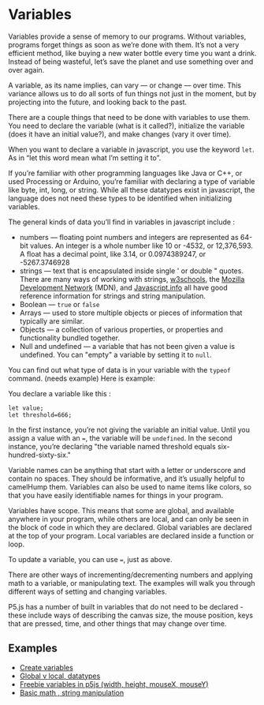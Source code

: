 # Variables

Variables provide a sense of memory to our programs. Without variables, programs forget things as soon as we’re done with them. It’s not a very efficient method, like buying a new water bottle every time you want a drink. Instead of being wasteful, let’s save the planet and use something over and over again. 

A variable, as its name implies, can vary — or change — over time. This variance allows us to do all sorts of fun things not just in the moment, but by projecting into the future, and looking back to the past.

There are a couple things that need to be done with variables to use them. You need to declare the variable (what is it called?), initialize the variable (does it have an initial value?), and make changes (vary it over time).

When you want to declare a variable in javascript, you use the keyword `let`. As in “let this word mean what I’m setting it to”.

If you’re familiar with other programming languages like Java or C++, or used Processing or Arduino, you’re familiar with declaring a type of variable like byte, int, long, or string. While all these datatypes exist in javascript, the language does not need these types to be identified when initializing variables. 

The general kinds of data you’ll find in variables in javascript include :
- numbers — floating point numbers and integers are represented as 64-bit values. An integer is a whole number like 10 or -4532, or 12,376,593. A float has a decimal point, like 3.14, or 0.0974389247, or -5267.3746928
- strings — text that is encapsulated inside single ' or double " quotes. There are many ways of working with strings, [w3schools](http://www.w3schools.com/js/js_string_methods.asp), the [Mozilla Development Network](https://developer.mozilla.org/en-US/docs/Web/JavaScript/Reference/Global_Objects/String/) (MDN), and [Javascript.info](https://javascript.info/types#a-string/) all have good reference information for strings and string manipulation. 
- Boolean — `true` or `false`
- Arrays — used to store multiple objects or pieces of information that typically are similar.
- Objects — a collection of various properties, or properties and functionality bundled together. 
- Null and undefined — a variable that has not been given a value is undefined. You can "empty" a variable by setting it to `null`.

You can find out what type of data is in your variable with the `typeof` command. (needs example)
Here is example: 
<!-- <iframe src="https://editor.p5js.org/JiyunYao/full/DOiUS1vtM"></iframe> -->
You declare a variable like this :
```
let value;
let threshold=666;
```
In the first instance, you’re not giving the variable an initial value. Until you assign a value with an `=`, the variable will be `undefined`. In the second instance, you’re declaring "the variable named threshold equals six-hundred-sixty-six."

Variable names can be anything that start with a letter or underscore and contain no spaces. They should be informative, and it’s usually helpful to camelHump them. Variables can also be used to name items like colors, so that you have easily identifiable names for things in your program.

Variables have scope. This means that some are global, and available anywhere in your program, while others are local, and can only be seen in the block of code in which they are declared. Global variables are declared at the top of your program. Local variables are declared inside a function or loop.

To update a variable, you can use `=`, just as above.

There are other ways of incrementing/decrementing numbers and applying math to a variable, or manipulating text. The examples will walk you through different ways of setting and changing variables.

P5.js has a number of built in variables that do not need to be declared - these include ways of describing the canvas size, the mouse position, keys that are pressed, time, and other things that may change over time.
 
 ## Examples
- [Create variables](https://editor.p5js.org/shfitz/sketches/qLmPWLA1e)
- [Global v local, datatypes](https://editor.p5js.org/shfitz/sketches/4L1XqeYFL)
- [Freebie variables in p5js (width, height, mouseX, mouseY)](https://editor.p5js.org/shfitz/sketches/IhVA4oVSj)
- [Basic math , string manipulation](https://editor.p5js.org/shfitz/sketches/4L1XqeYFL)